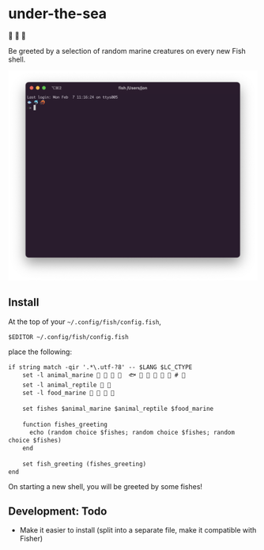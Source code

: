 # under-the-sea
🐠 🐡 🐢

Be greeted by a selection of random marine creatures on every new Fish shell.

<img src="docs/screenshot@2x.png" alt="Screenshot" width="808" />

## Install
At the top of your `~/.config/fish/config.fish`,

```
$EDITOR ~/.config/fish/config.fish
```

place the following:

```fish
if string match -qir '.*\.utf-?8' -- $LANG $LC_CTYPE
    set -l animal_marine 🐳 🐋 🐬 🦭  🐟 🐠 🐡 🦈 🐙 🐚 # 🪸
    set -l animal_reptile 🐸 🐢
    set -l food_marine 🦀 🦞 🦐 🦑

    set fishes $animal_marine $animal_reptile $food_marine

    function fishes_greeting
      echo (random choice $fishes; random choice $fishes; random choice $fishes)
    end

    set fish_greeting (fishes_greeting)
end
```

On starting a new shell, you will be greeted by some fishes!

## Development: Todo

* Make it easier to install (split into a separate file, make it compatible with Fisher)
